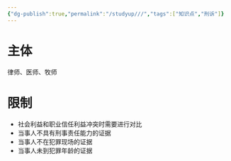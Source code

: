 ```yaml
---
{"dg-publish":true,"permalink":"/studyup///","tags":["知识点","刑诉"]}
---
```


# 主体
律师、医师、牧师
# 限制
- 社会利益和职业信任利益冲突时需要进行对比
- 当事人不具有刑事责任能力的证据
- 当事人不在犯罪现场的证据
- 当事人未到犯罪年龄的证据